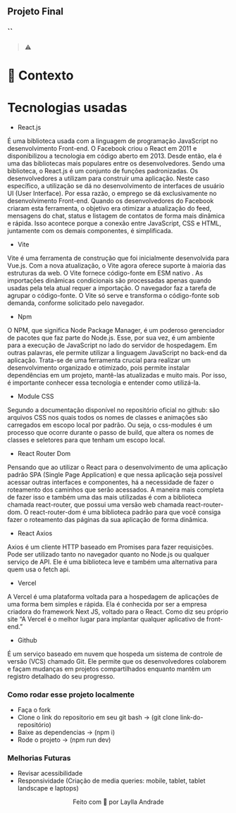 ## Projeto Final
### ``

> ⚠️ 

# 🧠 Contexto


# Tecnologias usadas
 * React.js

É uma biblioteca usada com a linguagem de programação JavaScript no desenvolvimento Front-end. 
O Facebook criou o React em 2011 e disponibilizou a tecnologia em código aberto em 2013. Desde então, ela é uma das bibliotecas mais populares entre os desenvolvedores. Sendo uma biblioteca, o React.js é um conjunto de funções padronizadas. Os desenvolvedores a utilizam para construir uma aplicação. 
Neste caso específico, a utilização se dá no desenvolvimento de interfaces de usuário UI (User Interface). Por essa razão, o emprego se dá exclusivamente no desenvolvimento Front-end. 
Quando os desenvolvedores do Facebook criaram esta ferramenta, o objetivo era otimizar a atualização do feed, mensagens do chat, status e listagem de contatos de forma mais dinâmica e rápida. 
Isso acontece porque a conexão entre JavaScript, CSS e HTML, juntamente com os demais componentes, é simplificada.  

* Vite 

Vite é uma ferramenta de construção que foi inicialmente desenvolvida para Vue.js. Com a nova atualização, o Vite agora oferece suporte à maioria das estruturas da web.
O Vite fornece código-fonte em ESM nativo . As importações dinâmicas condicionais são processadas apenas quando usadas pela tela atual requer a importação. O navegador faz a tarefa de agrupar o código-fonte. O Vite só serve e transforma o código-fonte sob demanda, conforme solicitado pelo navegador.

* Npm

O NPM, que significa Node Package Manager, é um poderoso gerenciador de pacotes que faz parte do Node.js. Esse, por sua vez, é um ambiente para a execução de JavaScript no lado do servidor de hospedagem. Em outras palavras, ele permite utilizar a linguagem JavaScript no back-end da aplicação.
Trata-se de uma ferramenta crucial para realizar um desenvolvimento organizado e otimizado, pois permite instalar dependências em um projeto, mantê-las atualizadas e muito mais. Por isso, é importante conhecer essa tecnologia e entender como utilizá-la. 

* Module CSS

Segundo a documentação disponível no repositório oficial no github: são arquivos CSS nos quais todos os nomes de classes e animações são carregados em escopo local por padrão.
Ou seja, o css-modules é um processo que ocorre durante o passo de build, que altera os nomes de classes e seletores para que tenham um escopo local. 

* React Router Dom

Pensando que ao utilizar o React para o desenvolvimento de uma aplicação padrão SPA (Single Page Application) e que nessa aplicação seja possível acessar outras interfaces e componentes, há a necessidade de fazer o roteamento dos caminhos que serão acessados. A maneira mais completa de fazer isso e também uma das mais utilizadas é com a biblioteca chamada react-router, que possui uma versão web chamada react-router-dom.
O react-router-dom é uma biblioteca padrão para que você consiga fazer o roteamento das páginas da sua aplicação de forma dinâmica.

* React Axios

Axios é um cliente HTTP baseado em Promises para fazer requisições. Pode ser utilizado tanto no navegador quanto no Node.js ou qualquer serviço de API. Ele é uma biblioteca leve e também uma alternativa para quem usa o fetch api.

* Vercel 

A Vercel é uma plataforma voltada para a hospedagem de aplicações de uma forma bem simples e rápida. Ela é conhecida por ser a empresa criadora do framework Next JS, voltado para o React. Como diz seu próprio site “A Vercel é o melhor lugar para implantar qualquer aplicativo de front-end.”

* Github 

É um serviço baseado em nuvem que hospeda um sistema de controle de versão (VCS) chamado Git. Ele permite que os desenvolvedores colaborem e façam mudanças em projetos compartilhados enquanto mantêm um registro detalhado do seu progresso.

### Como rodar esse projeto localmente

* Faça o fork
* Clone o link do repositorio em seu git bash -> (git clone link-do-repositório)
* Baixe as dependencias -> (npm i)
* Rode o projeto -> (npm run dev)

### Melhorias Futuras

* Revisar acessibilidade
* Responsividade (Criação de media queries: mobile, tablet, tablet landscape e laptops)

<p align="center">
Feito com 💜 por Laylla Andrade
</p>